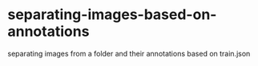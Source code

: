 # separating-images-based-on-annotations
separating images from a folder and their annotations based on train.json
